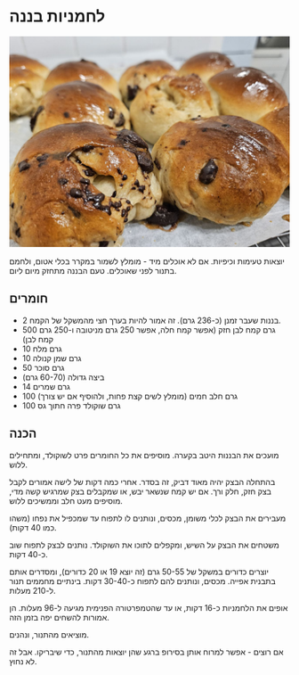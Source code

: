 # לחמניות בננה

![](/images/לחמניות%20בננה.jpg)

יוצאות טעימות וכיפיות. אם לא אוכלים מיד - מומלץ לשמור במקרר בכלי אטום, ולחמם בתנור לפני שאוכלים. טעם הבננה מתחזק מיום ליום.

## חומרים

-   2 בננות שעבר זמנן (כ-236 גרם). זה אמור להיות בערך חצי מהמשקל של הקמח.
-   500 גרם קמח לבן חזק (אפשר קמח חלה, אפשר 250 גרם מניטובה ו-250 גרם קמח לבן)
-   10 גרם מלח
-   10 גרם שמן קנולה
-   50 גרם סוכר
-   ביצה גדולה (60-70 גרם)
-   14 גרם שמרים
-   100 גרם חלב חמים (מומלץ לשים קצת פחות, ולהוסיף אם יש צורך)
-   100 גרם שוקולד פרה חתוך גס

## הכנה

מועכים את הבננות היטב בקערה. מוסיפים את כל החומרים פרט לשוקולד, ומתחילים ללוש.

בהתחלה הבצק יהיה מאוד דביק, זה בסדר. אחרי כמה דקות של לישה אמורים לקבל בצק חזק, חלק ורך. אם יש קמח שנשאר יבש, או שמקבלים בצק שמרגיש קשה מדי, מוסיפים מעט חלב וממשיכים ללוש.

מעבירים את הבצק לכלי משומן, מכסים, ונותנים לו לתפוח עד שמכפיל את נפחו (משהו כמו 40 דקות).

משטחים את הבצק על השיש, ומקפלים לתוכו את השוקולד. נותנים לבצק לתפוח שוב כ-40 דקות.

יוצרים כדורים במשקל של 50-55 גרם (זה יוצא 19 או 20 כדורים), ומסדרים אותם בתבנית אפייה. מכסים, ונותנים להם לתפוח כ-30-40 דקות. בינתיים מחממים תנור ל-210 מעלות.

אופים את הלחמניות כ-16 דקות, או עד שהטמפרטורה הפנימית מגיעה ל-96 מעלות. הן אמורות להשחים יפה בזמן הזה.

מוציאים מהתנור, ונהנים.

אם רוצים - אפשר למרוח אותן בסירופ ברגע שהן יוצאות מהתנור, כדי שיבריקו. אבל זה לא נחוץ.

